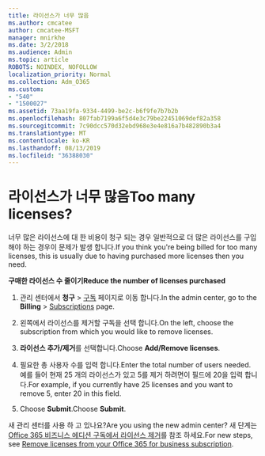 ```yaml
---
title: 라이선스가 너무 많음
ms.author: cmcatee
author: cmcatee-MSFT
manager: mnirkhe
ms.date: 3/2/2018
ms.audience: Admin
ms.topic: article
ROBOTS: NOINDEX, NOFOLLOW
localization_priority: Normal
ms.collection: Adm_O365
ms.custom:
- "540"
- "1500027"
ms.assetid: 73aa19fa-9334-4499-be2c-b6f9fe7b7b2b
ms.openlocfilehash: 807fab7199a6f5d4e3c79be22451069def82a358
ms.sourcegitcommit: 7c90dcc570d32ebd968e3e4e816a7b482890b3a4
ms.translationtype: MT
ms.contentlocale: ko-KR
ms.lasthandoff: 08/13/2019
ms.locfileid: "36388030"
---
```

# <a name="too-many-licenses"></a><span data-ttu-id="14974-102">라이선스가 너무 많음</span><span class="sxs-lookup"><span data-stu-id="14974-102">Too many licenses?</span></span>

<span data-ttu-id="14974-103">너무 많은 라이선스에 대 한 비용이 청구 되는 경우 일반적으로 더 많은 라이선스를 구입 해야 하는 경우이 문제가 발생 합니다.</span><span class="sxs-lookup"><span data-stu-id="14974-103">If you think you're being billed for too many licenses, this is usually due to having purchased more licenses then you need.</span></span>
  
<span data-ttu-id="14974-104">**구매한 라이선스 수 줄이기**</span><span class="sxs-lookup"><span data-stu-id="14974-104">**Reduce the number of licenses purchased**</span></span>
  
1. <span data-ttu-id="14974-105">관리 센터에서 **청구** \> [구독](https://go.microsoft.com/fwlink/p/?linkid=842054) 페이지로 이동 합니다.</span><span class="sxs-lookup"><span data-stu-id="14974-105">In the admin center, go to the **Billing** \> [Subscriptions](https://go.microsoft.com/fwlink/p/?linkid=842054) page.</span></span>

2. <span data-ttu-id="14974-106">왼쪽에서 라이선스를 제거할 구독을 선택 합니다.</span><span class="sxs-lookup"><span data-stu-id="14974-106">On the left, choose the subscription from which you would like to remove licenses.</span></span>

3. <span data-ttu-id="14974-107">**라이선스 추가/제거**를 선택합니다.</span><span class="sxs-lookup"><span data-stu-id="14974-107">Choose **Add/Remove licenses**.</span></span>

4. <span data-ttu-id="14974-108">필요한 총 사용자 수를 입력 합니다.</span><span class="sxs-lookup"><span data-stu-id="14974-108">Enter the total number of users needed.</span></span> <span data-ttu-id="14974-109">예를 들어 현재 25 개의 라이선스가 있고 5를 제거 하려면이 필드에 20을 입력 합니다.</span><span class="sxs-lookup"><span data-stu-id="14974-109">For example, if you currently have 25 licenses and you want to remove 5, enter 20 in this field.</span></span>

5. <span data-ttu-id="14974-110">Choose **Submit**.</span><span class="sxs-lookup"><span data-stu-id="14974-110">Choose **Submit**.</span></span>

<span data-ttu-id="14974-111">새 관리 센터를 사용 하 고 있나요?</span><span class="sxs-lookup"><span data-stu-id="14974-111">Are you using the new admin center?</span></span> <span data-ttu-id="14974-112">새 단계는 [Office 365 비즈니스 에디션 구독에서 라이선스 제거](https://docs.microsoft.com/en-us/office365/admin/subscriptions-and-billing/remove-licenses-from-subscription)를 참조 하세요.</span><span class="sxs-lookup"><span data-stu-id="14974-112">For new steps, see [Remove licenses from your Office 365 for business subscription](https://docs.microsoft.com/en-us/office365/admin/subscriptions-and-billing/remove-licenses-from-subscription).</span></span>